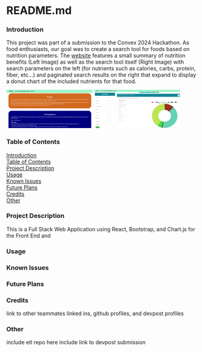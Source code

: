 # README.md 

<a name="introduction"/> 

### Introduction 

This project was part of a submission to the Convex 2024 Hackathon. As food enthusiasts, our goal was to create a search tool for foods based on nutrition parameters. The [website](https://convex-nutriiton.vercel.app/) features a small summary of nutrition benefits (Left Image) as well as the search tool itself (Right Image) with search parameters on the left (for nutrients such as calories, carbs, protein, fiber, etc...) and paginated search results on the right that expand to display a donut chart of the included nutrients for that food. 

<p> 
  <img src="https://github.com/mashiourcse/convex_nutriiton/blob/master/convex_repo_image_1_resized.png" width=45% height=50% /> 
  <img src="https://github.com/mashiourcse/convex_nutriiton/blob/master/convex_repo_image_2_resized.png" width=45% height=50% /> 
</p>

<a name="table-of-contents"/> 

### Table of Contents 
[Introduction](#introduction) <br>
[Table of Contents](#table-of-contents) <br>
[Project Description](#project-description) <br>
[Usage](#usage) <br>
[Known Issues](#known-issues) <br>
[Future Plans](#future-plans) <br>
[Credits](#credits) <br>
[Other](#other) <br>

<a name="project-description"/> 

### Project Description 

This is a Full Stack Web Application using React, Bootstrap, and Chart.js for the Front End and 

<a name="usage"/> 

### Usage 

<a name="known-issues"/> 

### Known Issues 

<a name="future-plans"/> 

### Future Plans 

<a name="credits"/> 

### Credits 

link to other teammates linked ins, github profiles, and devpost profiles

<a name="other"/> 

### Other

include etl repo here
include link to devpost submission
